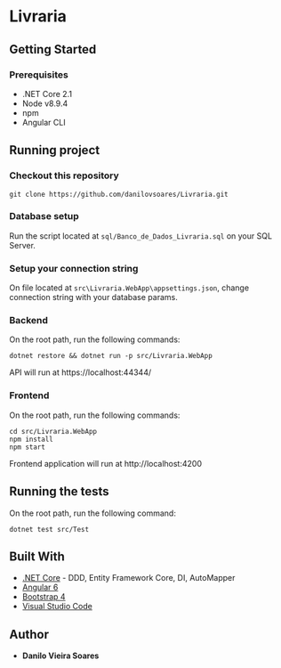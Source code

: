 # Livraria

## Getting Started

### Prerequisites

* .NET Core 2.1
* Node v8.9.4
* npm 
* Angular CLI

## Running project

### Checkout this repository 

```
git clone https://github.com/danilovsoares/Livraria.git
```

### Database setup
Run the script located at `sql/Banco_de_Dados_Livraria.sql` on your SQL Server.

### Setup your connection string
On file located at `src\Livraria.WebApp\appsettings.json`, change connection string with your database params.

### Backend 

On the root path, run the following commands:

```
dotnet restore && dotnet run -p src/Livraria.WebApp
```

API will run at https://localhost:44344/

### Frontend

On the root path, run the following commands:

```
cd src/Livraria.WebApp
npm install 
npm start
```

Frontend application will run at http://localhost:4200

## Running the tests

On the root path, run the following command:

```
dotnet test src/Test
```


## Built With

* [.NET Core](https://www.microsoft.com/net/learn/get-started/) - DDD, Entity Framework Core, DI, AutoMapper
* [Angular 6](https://angular.io/)
* [Bootstrap 4](https://getbootstrap.com/docs/4.1/getting-started/introduction/)
* [Visual Studio Code](https://rometools.github.io/rome/) 

## Author

* **Danilo Vieira Soares** 